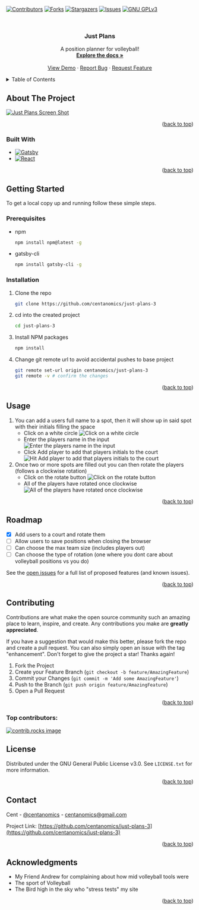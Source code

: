 <!-- Improved compatibility of back to top link: See: https://github.com/othneildrew/Best-README-Template/pull/73 -->

<a id="readme-top"></a>

<!--
*** Thanks for checking out the Best-README-Template. If you have a suggestion
*** that would make this better, please fork the repo and create a pull request
*** or simply open an issue with the tag "enhancement".
*** Don't forget to give the project a star!
*** Thanks again! Now go create something AMAZING! :D
-->

<!-- PROJECT SHIELDS -->
<!--
*** I'm using markdown "reference style" links for readability.
*** Reference links are enclosed in brackets [ ] instead of parentheses ( ).
*** See the bottom of this document for the declaration of the reference variables
*** for contributors-url, forks-url, etc. This is an optional, concise syntax you may use.
*** https://www.markdownguide.org/basic-syntax/#reference-style-links
-->

[![Contributors][contributors-shield]][contributors-url]
[![Forks][forks-shield]][forks-url]
[![Stargazers][stars-shield]][stars-url]
[![Issues][issues-shield]][issues-url]
[![GNU GPLv3][license-shield]][license-url]

<!-- [![LinkedIn][linkedin-shield]][linkedin-url] -->

<!-- PROJECT LOGO -->
<br />
<div align="center">

<h3 align="center">Just Plans</h3>

  <p align="center">
    A position planner for volleyball!
    <br />
    <a href="https://github.com/centanomics/just-plans-3"><strong>Explore the docs »</strong></a>
    <br />
    <br />
    <a href="https://just-plans-3.netlify.app/">View Demo</a>
    &middot;
    <a href="https://github.com/centanomics/just-plans-3/issues/new?labels=bug&template=bug-report---.md">Report Bug</a>
    &middot;
    <a href="https://github.com/centanomics/just-plans-3/issues/new?labels=enhancement&template=feature-request---.md">Request Feature</a>
  </p>
</div>

<!-- TABLE OF CONTENTS -->
<details>
  <summary>Table of Contents</summary>
  <ol>
    <li>
      <a href="#about-the-project">About The Project</a>
      <ul>
        <li><a href="#built-with">Built With</a></li>
      </ul>
    </li>
    <li>
      <a href="#getting-started">Getting Started</a>
      <ul>
        <li><a href="#prerequisites">Prerequisites</a></li>
        <li><a href="#installation">Installation</a></li>
      </ul>
    </li>
    <li><a href="#usage">Usage</a></li>
    <li><a href="#roadmap">Roadmap</a></li>
    <li><a href="#contributing">Contributing</a></li>
    <li><a href="#license">License</a></li>
    <li><a href="#contact">Contact</a></li>
    <li><a href="#acknowledgments">Acknowledgments</a></li>
  </ol>
</details>

<!-- ABOUT THE PROJECT -->

## About The Project

[![Just Plans Screen Shot][product-screenshot]](https://just-plans-3.netlify.app/)


<p align="right">(<a href="#readme-top">back to top</a>)</p>

### Built With

- [![Gatsby][Gatsby]][Gatsby-url]
- [![React][React.js]][React-url]

<p align="right">(<a href="#readme-top">back to top</a>)</p>

<!-- GETTING STARTED -->

## Getting Started

To get a local copy up and running follow these simple steps.

### Prerequisites

- npm
  ```sh
  npm install npm@latest -g
  ```
- gatsby-cli
  ```sh
  npm install gatsby-cli -g
  ```  

### Installation

1. Clone the repo
   ```sh
   git clone https://github.com/centanomics/just-plans-3
   ```
2. cd into the created project
	```sh
	cd just-plans-3
	```
3. Install NPM packages
   ```sh
   npm install
   ```
4. Change git remote url to avoid accidental pushes to base project
   ```sh
   git remote set-url origin centanomics/just-plans-3
   git remote -v # confirm the changes
   ```

<p align="right">(<a href="#readme-top">back to top</a>)</p>

<!-- USAGE EXAMPLES -->

## Usage

1. You can add a users full name to a spot, then it will show up in said spot with their initials filling the space
	- Click on a white circle ![Click on a white circle](./usage/1-1.png)
	- Enter the players name in the input ![Enter the players name in the input](./usage/1-2.png)
	- Click Add player to add that players initials to the court ![Hit Add player to add that players initials to the court](./usage/1-3.png)
2. Once two or more spots are filled out you can then rotate the players (follows a clockwise rotation)
	- Click on the rotate button ![Click on the rotate button](./usage/2-1.png)
	- All of the players have rotated once clockwise ![All of the players have rotated once clockwise](./usage/2-2.png)

<p align="right">(<a href="#readme-top">back to top</a>)</p>

<!-- ROADMAP -->

## Roadmap

- [x] Add users to a court and rotate them
- [ ] Allow users to save positions when closing the browser
- [ ] Can choose the max team size (includes players out)
- [ ] Can choose the type of rotation (one where you dont care about volleyball positions vs you do)

See the [open issues](https://github.com/github_username/repo_name/issues) for a full list of proposed features (and known issues).

<p align="right">(<a href="#readme-top">back to top</a>)</p>

<!-- CONTRIBUTING -->

## Contributing

Contributions are what make the open source community such an amazing place to learn, inspire, and create. Any contributions you make are **greatly appreciated**.

If you have a suggestion that would make this better, please fork the repo and create a pull request. You can also simply open an issue with the tag "enhancement".
Don't forget to give the project a star! Thanks again!

1. Fork the Project
2. Create your Feature Branch (`git checkout -b feature/AmazingFeature`)
3. Commit your Changes (`git commit -m 'Add some AmazingFeature'`)
4. Push to the Branch (`git push origin feature/AmazingFeature`)
5. Open a Pull Request

<p align="right">(<a href="#readme-top">back to top</a>)</p>

### Top contributors:

<a href="https://github.com/centanomics/just-plans-3/graphs/contributors">
  <img src="https://contrib.rocks/image?repo=centanomics/just-plans-3" alt="contrib.rocks image" />
</a>

<!-- LICENSE -->

## License

Distributed under the GNU General Public License v3.0. See `LICENSE.txt` for more information.

<p align="right">(<a href="#readme-top">back to top</a>)</p>

<!-- CONTACT -->

## Contact

Cent - [@centanomics](https://twitter.com/centanomics) - centanomics@gmail.com

Project Link: [https://github.com/centanomics/just-plans-3](https://github.com/centanomics/just-plans-3)

<p align="right">(<a href="#readme-top">back to top</a>)</p>

<!-- ACKNOWLEDGMENTS -->

## Acknowledgments

- My Friend Andrew for complaining about how mid volleyball tools were
- The sport of Volleyball
- The Bird high in the sky who "stress tests" my site

<p align="right">(<a href="#readme-top">back to top</a>)</p>

<!-- MARKDOWN LINKS & IMAGES -->
<!-- https://www.markdownguide.org/basic-syntax/#reference-style-links -->

[contributors-shield]: https://img.shields.io/github/contributors/centanomics/just-plans-3.svg?style=for-the-badge
[contributors-url]: https://github.com/centanomics/just-plans-3/graphs/contributors
[forks-shield]: https://img.shields.io/github/forks/centanomics/just-plans-3.svg?style=for-the-badge
[forks-url]: https://github.com/centanomics/just-plans-3/network/members
[stars-shield]: https://img.shields.io/github/stars/centanomics/just-plans-3.svg?style=for-the-badge
[stars-url]: https://github.com/centanomics/just-plans-3/stargazers
[issues-shield]: https://img.shields.io/github/issues/centanomics/just-plans-3.svg?style=for-the-badge
[issues-url]: https://github.com/centanomics/just-plans-3/issues
[license-shield]: https://img.shields.io/github/license/centanomics/just-plans-3.svg?style=for-the-badge
[license-url]: https://github.com/centanomics/just-plans-3/blob/master/LICENSE.txt
[linkedin-shield]: https://img.shields.io/badge/-LinkedIn-black.svg?style=for-the-badge&logo=linkedin&colorB=555
[linkedin-url]: https://linkedin.com/in/linkedin_username
[product-screenshot]: ./usage/1-1.png
[Gatsby]: https://img.shields.io/badge/Gatsby-663399?style=for-the-badge&logo=gatsby&logoColor=white
[Gatsby-url]: https://www.gatsbyjs.com/
[React.js]: https://img.shields.io/badge/React-20232A?style=for-the-badge&logo=react&logoColor=61DAFB
[React-url]: https://reactjs.org/

